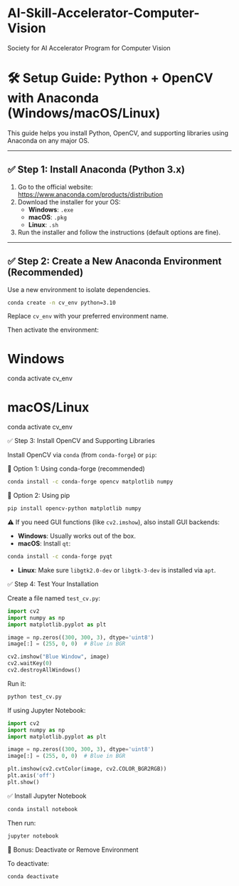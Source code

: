 # AI-Skill-Accelerator-Computer-Vision
Society for AI Accelerator Program for Computer Vision

# 🛠️ Setup Guide: Python + OpenCV with Anaconda (Windows/macOS/Linux)

This guide helps you install Python, OpenCV, and supporting libraries using Anaconda on any major OS.

---

## ✅ Step 1: Install Anaconda (Python 3.x)

1. Go to the official website: https://www.anaconda.com/products/distribution
2. Download the installer for your OS:
   - **Windows**: `.exe`
   - **macOS**: `.pkg`
   - **Linux**: `.sh`
3. Run the installer and follow the instructions (default options are fine).

---

## ✅ Step 2: Create a New Anaconda Environment (Recommended)

Use a new environment to isolate dependencies.

```bash
conda create -n cv_env python=3.10
```

Replace `cv_env` with your preferred environment name.

Then activate the environment:

# Windows
conda activate cv_env

# macOS/Linux
conda activate cv_env

✅ Step 3: Install OpenCV and Supporting Libraries

Install OpenCV via `conda` (from `conda-forge`) or `pip`:

🔹 Option 1: Using conda-forge (recommended)

```bash
conda install -c conda-forge opencv matplotlib numpy
```

🔹 Option 2: Using pip

```bash
pip install opencv-python matplotlib numpy
```

⚠️ If you need GUI functions (like `cv2.imshow`), also install GUI backends:

* **Windows**: Usually works out of the box.
* **macOS**: Install `qt`:

```bash
conda install -c conda-forge pyqt
```

* **Linux**: Make sure `libgtk2.0-dev` or `libgtk-3-dev` is installed via `apt`.

✅ Step 4: Test Your Installation

Create a file named `test_cv.py`:

```python
import cv2
import numpy as np
import matplotlib.pyplot as plt

image = np.zeros((300, 300, 3), dtype='uint8')
image[:] = (255, 0, 0)  # Blue in BGR

cv2.imshow("Blue Window", image)
cv2.waitKey(0)
cv2.destroyAllWindows()
```

Run it:

```bash
python test_cv.py
```

If using Jupyter Notebook:

```python
import cv2
import numpy as np
import matplotlib.pyplot as plt

image = np.zeros((300, 300, 3), dtype='uint8')
image[:] = (255, 0, 0)  # Blue in BGR

plt.imshow(cv2.cvtColor(image, cv2.COLOR_BGR2RGB))
plt.axis('off')
plt.show()
```

✅ Install Jupyter Notebook

```bash
conda install notebook
```

Then run:

```bash
jupyter notebook
```

🧼 Bonus: Deactivate or Remove Environment

To deactivate:

```bash
conda deactivate
```

